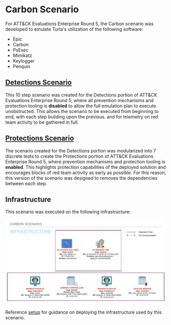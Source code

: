 # Carbon Scenario

For ATT&CK Evaluations Enterprise Round 5, the Carbon scenario was developed to
emulate Turla's utilization of the following software:
- Epic
- Carbon
- PsExec
- Mimikatz
- Keylogger
- Penquin

## [Detections Scenario](./Carbon_Detections_Scenario.md)

This 10 step scenario was created for the Detections portion of ATT&CK
Evaluations Enterprise Round 5, where all prevention mechanisms and protection
tooling is **disabled** to allow the full emulation plan to execute unobstructed.
This allows the scenario to be executed from beginning to end, with each step
building upon the previous. and for telemetry on red team activity to be
gathered in full. 

## [Protections Scenario](./Carbon_Protections_Scenario.md)

The scenario created for the Detections portion was modularized into 7 discrete
tests to create the Protections portion of ATT&CK Evaluations Enterprise Round
5, where prevention mechanisms and protection tooling is **enabled**. This
highlights protection capabilities of the deployed solution and encourages
blocks of red team activity as early as possible. For this reason, this
version of the scenario was designed to removes the dependencies between each
step.

## Infrastructure

This scenario was executed on the following infrastructure:

![Carbon Infrastructure Diagram](../../Resources/Images/CarbonInfrastructure.png)

Reference [setup](../../Resources/setup/) for guidance on deploying the
infrastructure used by this scenario.